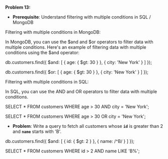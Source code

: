 **Problem 13:**

- **Prerequisite**: Understand filtering with multiple conditions in SQL / MongoDB

Filtering with multiple conditions in MongoDB:

In MongoDB, you can use the $and and $or operators to filter data with multiple conditions. Here's an example of filtering data with multiple conditions using the $and operator:

db.customers.find({
  $and: [
    { age: { $gt: 30 } },
    { city: 'New York' }
  ]
});


db.customers.find({
  $or: [
    { age: { $gt: 30 } },
    { city: 'New York' }
  ]
});

Filtering with multiple conditions in SQL:

In SQL, you can use the AND and OR operators to filter data with multiple conditions.  

SELECT * FROM customers WHERE age > 30 AND city = 'New York';

SELECT * FROM customers WHERE age > 30 OR city = 'New York';



- **Problem**: Write a query to fetch all customers whose **`id`** is greater than 2 and **`name`** starts with 'B'.

db.customers.find({ 
    $and: [ { id: { $gt: 2 } },
            { name: /^B/ } ] 
        });


SELECT * FROM customers WHERE id > 2 AND name LIKE 'B%';

